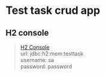 # Test task crud app

## H2 console

> [H2 Console](http://localhost:8080/h2-console)  
> url: jdbc:h2:mem:testtask  
> username: sa  
> password: password
